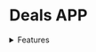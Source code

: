 # Deals APP

<details>
<summary>Features</summary>

## Deals

- DealsListComponent
- DealsItemComponent
- DealsPendingComponent
- DealsSuccessComponent
- DealsDashboardComponent
	
Preview:
	
![preview](src/assets/preview.png)
	
</details>
